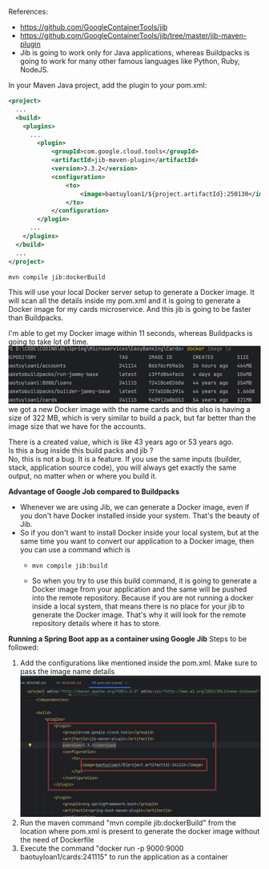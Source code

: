 References:
- https://github.com/GoogleContainerTools/jib
- https://github.com/GoogleContainerTools/jib/tree/master/jib-maven-plugin  
- Jib is going to work only for Java applications, whereas Buildpacks is going to work for many other famous languages like Python, Ruby, NodeJS.

In your Maven Java project, add the plugin to your pom.xml:

```xml
<project>
  ...
  <build>
    <plugins>
      ...
        <plugin>
            <groupId>com.google.cloud.tools</groupId>
            <artifactId>jib-maven-plugin</artifactId>
            <version>3.3.2</version>
            <configuration>
                <to>
                    <image>baotuyloan1/${project.artifactId}:250130</image>
                </to>
            </configuration>
        </plugin>
      ...
    </plugins>
  </build>
  ...
</project>
```

```command
mvn compile jib:dockerBuild
```

This will use your local Docker server setup to generate a Docker image. It will scan all the details inside my pom.xml and it is going to generate a Docker image for my cards microservice. And this jib is going to be faster than Buildpacks.

I'm able to get my Docker image within 11 seconds, whereas Buildpacks is going to take lot of time.
![img.png](img.png)
we got a new Docker image with the name cards and this also is having a size of 322 MB, which is very similar to build a pack, but far better than the image size that we have for the accounts.


There is a created value, which is like 43 years ago or 53 years ago.  
Is this a bug inside this build packs and jib ?  
No, this is not a bug. It is a feature.
If you use the same inputs (builder, stack, application source code), you will always get exactly the same output, no matter when or where you build it.

**Advantage of Google Job compared to Buildpacks**
- Whenever we are using Jib, we can generate a Docker image, even if you don't have Docker installed inside your system. That's the beauty of Jib.
- So if you don't want to install Docker inside your local system, but at the same time you want to convert our application to a Docker image, then you can use a command which is
  - ```command
    mvn compile jib:build
  
  - So when you try to use this build command, it is going to generate a Docker image from your application and the same will be pushed into the remote repository. Because if you are not running a docker inside a local system, that means there is no place for your jib to generate the Docker image. That's why it will look for the remote repository details where it has to store.

**Running a Spring Boot app as a container using Google Jib**
Steps to be followed:
1. Add the configurations like mentioned inside the pom.xml. Make sure to pass the image name details
![img_1.png](img_1.png)
2. Run the maven command "mvn compile jib:dockerBuild" from the location where pom.xml is present to generate the docker image without the need of Dockerfile
3. Execute the command "docker run -p 9000:9000 baotuyloan1/cards:241115" to run the application as a container
